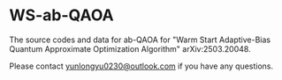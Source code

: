 # WS-ab-QAOA

The source codes and data for ab-QAOA for "Warm Start Adaptive-Bias Quantum Approximate Optimization Algorithm" arXiv:2503.20048.

Please contact yunlongyu0230@outlook.com if you have any questions.
